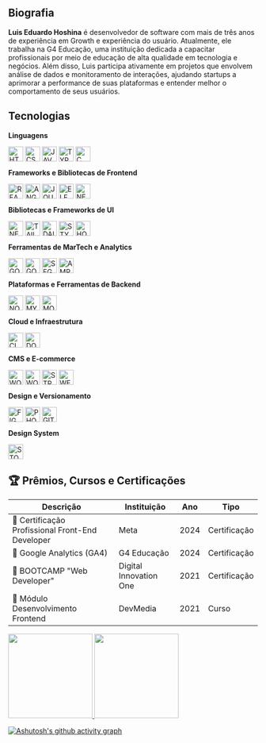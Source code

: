 ## Biografia

<div vocab="http://schema.org/" typeof="Person">
  <p property="description">
    <strong property="name">Luis Eduardo Hoshina</strong> é 
    <span property="jobTitle">desenvolvedor de software</span> 
    com mais de três anos de experiência em Growth e experiência do usuário. Atualmente, ele trabalha na 
    <span property="worksFor" typeof="EducationalOrganization" resource="http://g4educacao.com.br">G4 Educação</span>, 
    uma instituição dedicada a capacitar profissionais por meio de educação de alta qualidade em tecnologia e negócios. 
    Além disso, Luis participa ativamente em projetos que envolvem análise de dados e monitoramento de interações, 
    ajudando startups a aprimorar a performance de suas plataformas e entender melhor o comportamento de seus usuários.
  </p>
</div>



## Tecnologias
<div>
  <!-- Linguagens -->
  <p><strong>Linguagens</strong></p>
  <div style="display: inline-block;">
    <img align="center" alt="HTML5" height="30" src="https://cdn.jsdelivr.net/gh/devicons/devicon/icons/html5/html5-original.svg">
    <img align="center" alt="CSS3" height="30" src="https://cdn.jsdelivr.net/gh/devicons/devicon/icons/css3/css3-original.svg">
    <img align="center" alt="JAVASCRIPT" height="30" src="https://cdn.jsdelivr.net/gh/devicons/devicon/icons/javascript/javascript-original.svg">
    <img align="center" alt="TYPESCRIPT" height="30" src="https://cdn.jsdelivr.net/gh/devicons/devicon/icons/typescript/typescript-original.svg">
    <img align="center" alt="C" height="30" src="https://cdn.jsdelivr.net/gh/devicons/devicon/icons/c/c-original.svg">
  </div>

  <!-- Frameworks e Bibliotecas de Frontend -->
  <p><strong>Frameworks e Bibliotecas de Frontend</strong></p>
  <div style="display: inline-block;">
    <img align="center" alt="REACTJS" height="30" src="https://cdn.jsdelivr.net/gh/devicons/devicon/icons/react/react-original.svg">
    <img align="center" alt="ANGULARJS" height="30" src="https://cdn.jsdelivr.net/gh/devicons/devicon/icons/angularjs/angularjs-original.svg">
    <img align="center" alt="JQUERY" height="30" src="https://cdn.jsdelivr.net/gh/devicons/devicon/icons/jquery/jquery-plain-wordmark.svg">
    <img align="center" alt="ELECTRONJS" height="30" src="https://cdn.jsdelivr.net/gh/devicons/devicon/icons/electron/electron-original.svg">
    <img align="center" alt="NEXTJS" height="30" src="https://cdn.jsdelivr.net/gh/devicons/devicon/icons/nextjs/nextjs-original.svg">
  </div>

  <!-- Bibliotecas e Frameworks de UI -->
  <p><strong>Bibliotecas e Frameworks de UI</strong></p>
  <div style="display: inline-block;">
    <img align="center" alt="NEXTUI" height="30" src="https://nextui.org/apple-touch-icon.png">
    <img align="center" alt="TAILWIND" height="30" src="https://www.svgrepo.com/show/374118/tailwind.svg">
    <img align="center" alt="DAISYUI" height="30" src="https://smashing.tools/_next/image?url=%2Fimages%2Fui-component%2Fdaisy-ui%2Flogo.png&w=640&q=75">
    <img align="center" alt="STYLED COMPONENTS" height="30" src="https://www.svgrepo.com/show/374104/styled.svg">
    <img align="center" alt="HORIZON UI" height="30" src="https://ph-files.imgix.net/c079f1aa-cff2-40d0-b18c-b095504129bd.png?auto=format">
  </div>

  <!-- Ferramentas de MarTech e Analytics -->
  <p><strong>Ferramentas de MarTech e Analytics</strong></p>
  <div style="display: inline-block;">
    <img align="center" alt="GOOGLE TAG MANAGER" height="30" src="https://static-00.iconduck.com/assets.00/google-tag-manager-icon-2048x2048-y375dol4.png">
    <img align="center" alt="GOOGLE ANALYTICS" height="30" src="https://cdn.iconscout.com/icon/free/png-256/free-google-analytics-logo-icon-download-in-svg-png-gif-file-formats--pack-logos-icons-1721667.png?f=webp&w=256">
    <img align="center" alt="SEGMENT" height="30" src="https://static-00.iconduck.com/assets.00/segment-icon-512x512-lqi23kk8.png">
    <img align="center" alt="AMPLITUDE" height="30" src="https://i.pinimg.com/originals/ae/9e/ea/ae9eea747ce567b945dd6258e17105ad.png">
  </div>

  <!-- Plataformas e Ferramentas de Backend -->
  <p><strong>Plataformas e Ferramentas de Backend</strong></p>
  <div style="display: inline-block;">
    <img align="center" alt="NODEJS" height="30" src="https://cdn.jsdelivr.net/gh/devicons/devicon/icons/nodejs/nodejs-original.svg">
    <img align="center" alt="MYSQL" height="30" src="https://cdn.jsdelivr.net/gh/devicons/devicon/icons/mysql/mysql-original.svg">
    <img align="center" alt="MONGODB" height="30" src="https://cdn.jsdelivr.net/gh/devicons/devicon/icons/mongodb/mongodb-original.svg">
  </div>

  <!-- Cloud e Infraestrutura -->
  <p><strong>Cloud e Infraestrutura</strong></p>
  <div style="display: inline-block;">
    <img align="center" alt="CLOUDFLARE" height="30" src="https://cdn.jsdelivr.net/gh/devicons/devicon/icons/cloudflare/cloudflare-original.svg">
    <img align="center" alt="DOCKER" height="30" src="https://cdn.jsdelivr.net/gh/devicons/devicon/icons/docker/docker-original.svg">
  </div>

  <!-- CMS e E-commerce -->
  <p><strong>CMS e E-commerce</strong></p>
  <div style="display: inline-block;">
    <img align="center" alt="WORDPRESS" height="30" src="https://cdn.jsdelivr.net/gh/devicons/devicon/icons/wordpress/wordpress-plain.svg">
    <img align="center" alt="WOOCOMMERCE" height="30" src="https://cdn.jsdelivr.net/gh/devicons/devicon/icons/woocommerce/woocommerce-original.svg">
    <img align="center" alt="STRAPI" height="30" src="https://assets.super.so/e7c0f16c-8bd3-4c76-8075-4c86f986e1b2/uploads/favicon/9c68ae10-0a8a-4e3f-9084-3625b19df9cb.png">
    <img align="center" alt="WEBFLOW" height="30" src="https://cdn.jsdelivr.net/gh/devicons/devicon/icons/webflow/webflow-original.svg">
  </div>

  <!-- Design e Versionamento -->
  <p><strong>Design e Versionamento</strong></p>
  <div style="display: inline-block;">
    <img align="center" alt="FIGMA" height="30" src="https://cdn.jsdelivr.net/gh/devicons/devicon/icons/figma/figma-original.svg">
    <img align="center" alt="PHOTOSHOP" height="30" src="https://cdn.jsdelivr.net/gh/devicons/devicon/icons/photoshop/photoshop-plain.svg">
    <img align="center" alt="GIT" height="30" src="https://cdn.jsdelivr.net/gh/devicons/devicon/icons/git/git-original.svg">
  </div>

  <!-- Plataformas de Desenvolvimento Web -->
  <p><strong>Design System</strong></p>
  <div style="display: inline-block;">
    <img align="center" alt="STORYBOOK" height="30" src="https://cdn.jsdelivr.net/gh/devicons/devicon/icons/storybook/storybook-original.svg">
  </div>
</div>



## 🏆 Prêmios, Cursos e Certificações

Descrição | Instituição | Ano | Tipo
--------- | ----------- | --- | ----
🏅 Certificação Profissional Front-End Developer | Meta | 2024 | Certificação
🏅 Google Analytics (GA4) | G4 Educação | 2024 | Certificação
🏅 BOOTCAMP "Web Developer" | Digital Innovation One | 2021 | Certificação
🏅 Módulo Desenvolvimento Frontend | DevMedia | 2021 | Curso

<div>
  <a href="https://github.com/duhoshina">
  <img height="170cm" src="https://github-readme-stats.vercel.app/api/top-langs/?username=duhoshina&layout=compact&langs_count=7&theme=dark"/>
  <img height="170cm" src="https://github-readme-stats.vercel.app/api?username=duhoshina&show_icons=true&theme=dark&include_all_commits=true&account_private=true"/>
</div>

[![Ashutosh's github activity graph](https://github-readme-activity-graph.vercel.app/graph?username=duhoshina&bg_color=0a0c10&color=dedede&line=00ff4c&point=00d636&area=true&hide_border=true)](https://github.com/ashutosh00710/github-readme-activity-graph)
